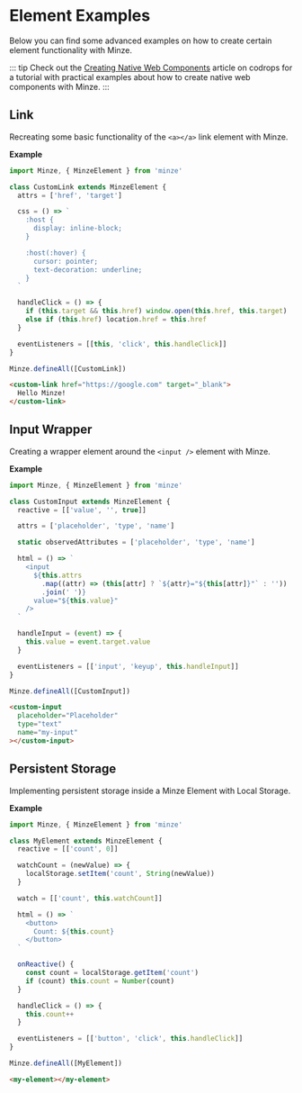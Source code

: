 # Element Examples

Below you can find some advanced examples on how to create certain element functionality with Minze.

::: tip
Check out the [Creating Native Web Components](https://tympanus.net/codrops/2022/03/04/creating-native-web-components/) article on codrops for a tutorial with practical examples about how to create native web components with Minze.
:::

## Link

Recreating some basic functionality of the `<a></a>` link element with Minze.

**Example**

```js
import Minze, { MinzeElement } from 'minze'

class CustomLink extends MinzeElement {
  attrs = ['href', 'target']

  css = () => `
    :host {
      display: inline-block;
    }

    :host(:hover) {
      cursor: pointer;
      text-decoration: underline;
    }
  `

  handleClick = () => {
    if (this.target && this.href) window.open(this.href, this.target)
    else if (this.href) location.href = this.href
  }

  eventListeners = [[this, 'click', this.handleClick]]
}

Minze.defineAll([CustomLink])
```

<!-- prettier-start-ignore -->

```html
<custom-link href="https://google.com" target="_blank">
  Hello Minze!
</custom-link>
```

<!-- prettier-end-ignore -->

## Input Wrapper

Creating a wrapper element around the `<input />` element with Minze.

**Example**

```js
import Minze, { MinzeElement } from 'minze'

class CustomInput extends MinzeElement {
  reactive = [['value', '', true]]

  attrs = ['placeholder', 'type', 'name']

  static observedAttributes = ['placeholder', 'type', 'name']

  html = () => `
    <input
      ${this.attrs
        .map((attr) => (this[attr] ? `${attr}="${this[attr]}"` : ''))
        .join(' ')}
      value="${this.value}"
    />
  `

  handleInput = (event) => {
    this.value = event.target.value
  }

  eventListeners = [['input', 'keyup', this.handleInput]]
}

Minze.defineAll([CustomInput])
```

<!-- prettier-start-ignore -->

```html
<custom-input
  placeholder="Placeholder"
  type="text"
  name="my-input"
></custom-input>
```

<!-- prettier-end-ignore -->

## Persistent Storage

Implementing persistent storage inside a Minze Element with Local Storage.

**Example**

```js
import Minze, { MinzeElement } from 'minze'

class MyElement extends MinzeElement {
  reactive = [['count', 0]]

  watchCount = (newValue) => {
    localStorage.setItem('count', String(newValue))
  }

  watch = [['count', this.watchCount]]

  html = () => `
    <button>
      Count: ${this.count}
    </button>
  `

  onReactive() {
    const count = localStorage.getItem('count')
    if (count) this.count = Number(count)
  }

  handleClick = () => {
    this.count++
  }

  eventListeners = [['button', 'click', this.handleClick]]
}

Minze.defineAll([MyElement])
```

```html
<my-element></my-element>
```
